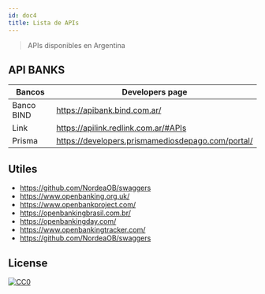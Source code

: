 ```yaml
---
id: doc4
title: Lista de APIs
---
```


> APIs disponibles en Argentina 

## API BANKS

| Bancos          | Developers page                                                    |
| --------------- | ------------------------------------------------------------------ |
| Banco BIND      | https://apibank.bind.com.ar/                                       | 
| Link            | https://apilink.redlink.com.ar/#APIs                               |
| Prisma          | https://developers.prismamediosdepago.com/portal/                  |

## Utiles

- https://github.com/NordeaOB/swaggers
- https://www.openbanking.org.uk/
- https://www.openbankproject.com/
- https://openbankingbrasil.com.br/
- https://openbankingday.com/
- https://www.openbankingtracker.com/
- https://github.com/NordeaOB/swaggers

## License

[![CC0](http://mirrors.creativecommons.org/presskit/buttons/88x31/svg/cc-zero.svg)](https://creativecommons.org/publicdomain/zero/1.0/)

